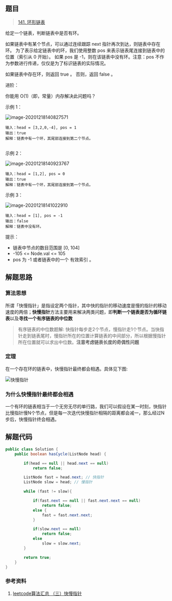 

## 题目

> [141. 环形链表](https://leetcode-cn.com/problems/linked-list-cycle/)

给定一个链表，判断链表中是否有环。

如果链表中有某个节点，可以通过连续跟踪 next 指针再次到达，则链表中存在环。 为了表示给定链表中的环，我们使用整数 pos 来表示链表尾连接到链表中的位置（索引从 0 开始）。 如果 pos 是 -1，则在该链表中没有环。注意：pos 不作为参数进行传递，仅仅是为了标识链表的实际情况。

如果链表中存在环，则返回 true 。 否则，返回 false 。

 

进阶：

你能用 O(1)（即，常量）内存解决此问题吗？

示例 1：

![image-20201218140827571](https://ning-wang.oss-cn-beijing.aliyuncs.com/blog-imags/image-20201218140827571.png)

```text
输入：head = [3,2,0,-4], pos = 1
输出：true
解释：链表中有一个环，其尾部连接到第二个节点。


```

示例 2：

![image-20201218140923767](https://ning-wang.oss-cn-beijing.aliyuncs.com/blog-imags/image-20201218140923767.png)

```text
输入：head = [1,2], pos = 0
输出：true
解释：链表中有一个环，其尾部连接到第一个节点。
```

示例 3：

![image-20201218141022910](https://ning-wang.oss-cn-beijing.aliyuncs.com/blog-imags/image-20201218141022910.png)

```text
输入：head = [1], pos = -1
输出：false
解释：链表中没有环。
```



提示：

* 链表中节点的数目范围是 [0, 104]
* -105 <= Node.val <= 105
* pos 为 -1 或者链表中的一个 有效索引 。

## 解题思路

### 算法思想

所谓「快慢指针」是指设定两个指针，其中快的指针的移动速度是慢的指针的移动速度的两倍；**快慢指针**方法主要用来解决两类问题，即**判断一个链表是否为循环链表**以及**寻找一个有序链表的中位数**

> 有序链表的中位数题解: 快指针每步走2个节点，慢指针走1个节点。当快指针走到链表尾时，慢指针所在的位置计算链表的中间部分，所以根据慢指针所在位置就可以求出中位数。**注意考虑链表长度的奇偶性问题**

### 定理

在一个存在环的链表中，快慢指针最终都会相遇。具体见下图:

![快慢指针](https://ning-wang.oss-cn-beijing.aliyuncs.com/blog-imags/快慢指针.jpg)

### 为什么快慢指针最终都会相遇

一个有环的链表相当于一个无穷无尽的单行路，我们可以假设在某一时刻，快指针比慢指针慢N个节点，但是每一次迭代快慢指针相隔的距离都会减一，那么经过N步后，快慢指针终会相遇。

## 解题代码

```java
public class Solution {
    public boolean hasCycle(ListNode head) {

        if(head == null || head.next == null)
            return false;

        ListNode fast = head.next; // 快指针
        ListNode slow = head; // 慢指针

        while (fast != slow){

            if(fast.next == null || fast.next.next == null)
                return false;
            else {
                fast = fast.next.next;
            }

            if(slow.next == null)
                return false;
            else 
                slow = slow.next;
        }

        return true;
    }
}
```

### 参考资料

1. [leetcode算法汇总 （三）快慢指针](https://zhuanlan.zhihu.com/p/72886883)

